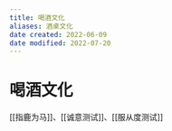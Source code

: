 ```yaml
---
title: 喝酒文化
aliases: 酒桌文化
date created: 2022-06-09
date modified: 2022-07-20
---
```


# 喝酒文化

[[指鹿为马]]、[[诚意测试]]、[[服从度测试]]
